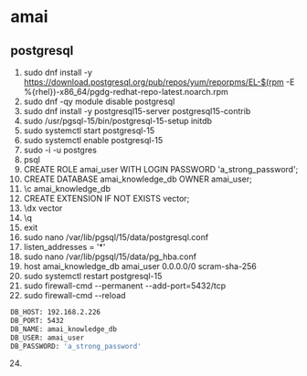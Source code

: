 # amai

## postgresql

1. sudo dnf install -y https://download.postgresql.org/pub/repos/yum/reporpms/EL-$(rpm -E %{rhel})-x86_64/pgdg-redhat-repo-latest.noarch.rpm
2. sudo dnf -qy module disable postgresql
3. sudo dnf install -y postgresql15-server postgresql15-contrib
4. sudo /usr/pgsql-15/bin/postgresql-15-setup initdb
5. sudo systemctl start postgresql-15
6. sudo systemctl enable postgresql-15
7. sudo -i -u postgres
8. psql
9. CREATE ROLE amai_user WITH LOGIN PASSWORD 'a_strong_password';
10. CREATE DATABASE amai_knowledge_db OWNER amai_user;
11. \c amai_knowledge_db
12. CREATE EXTENSION IF NOT EXISTS vector;
13. \dx vector
14. \q
15. exit
16. sudo nano /var/lib/pgsql/15/data/postgresql.conf
17. listen_addresses = '*'
18. sudo nano /var/lib/pgsql/15/data/pg_hba.conf
19. host    amai_knowledge_db   amai_user   0.0.0.0/0               scram-sha-256
20. sudo systemctl restart postgresql-15
21. sudo firewall-cmd --permanent --add-port=5432/tcp
22. sudo firewall-cmd --reload
```bash
DB_HOST: 192.168.2.226
DB_PORT: 5432
DB_NAME: amai_knowledge_db
DB_USER: amai_user
DB_PASSWORD: 'a_strong_password'
```

24. 
